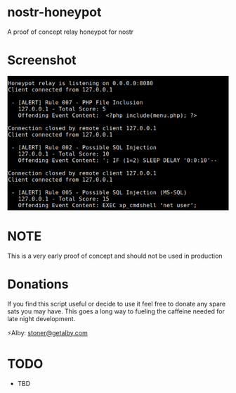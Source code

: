 # nostr-honeypot
A proof of concept relay honeypot for nostr

# Screenshot
<img src="https://github.com/ronaldstoner/nostr-honeypot/blob/main/images/poc.png?raw=true" alt="A text console showing SQL injection and cross site scripting in a honeypot relay" width="600">

# NOTE
This is a very early proof of concept and should not be used in production

# Donations
If you find this script useful or decide to use it feel free to donate any spare sats you may have. This goes a long way to fueling the caffeine needed for late night development. 

⚡Alby: stoner@getalby.com 

# TODO
- TBD
